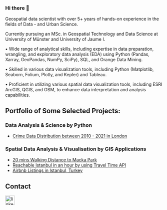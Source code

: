 ### Hi there 👋

Geospatial data scientist with over 5+ years of hands-on experience in the fields of Data - and Urban Science.

Currently pursuing an MSc. in Geospatial Technology and Data Science at University of Münster and University of Jaume I.

• Wide range of analytical skills, including expertise in data preparation, wrangling, and exploratory data analysis (EDA) using Python (Pandas, Xarray, GeoPandas, NumPy, SciPy), SQL, and Orange Data Mining.

• Skilled in various data visualization tools, including Python (Matplotlib, Seaborn, Folium, Plotly, and Kepler) and Tableau.

• Proficient in utilizing various spatial data visualization tools, including ESRI ArcGIS, QGIS, and OSM, to enhance data interpretation and analysis capabilities.

## Portfolio of Some Selected Projects:
  
### Data Analysis & Science by Python
- [Crime Data Distribution between 2010 - 2021 in London](https://github.com/safakcoze/Crime_Data_London)

### Spatial Data Analysis & Visualisation by GIS Applications
- [20 mins Walking Distance to Macka Park](https://github.com/safakcoze/walking_distance)
- [Reachable Istanbul in an hour by using Travel Time API](https://github.com/safakcoze/Istanbul_travel_time)
- [Airbnb Listings in Istanbul, Turkey](https://github.com/safakcoze/Istanbul_Airbnb_listings)
  
## Contact
[<img src='https://cdn.jsdelivr.net/npm/simple-icons@3.0.1/icons/linkedin.svg' alt='linkedin' height='30'>](https://www.linkedin.com/in/safakcoze)



